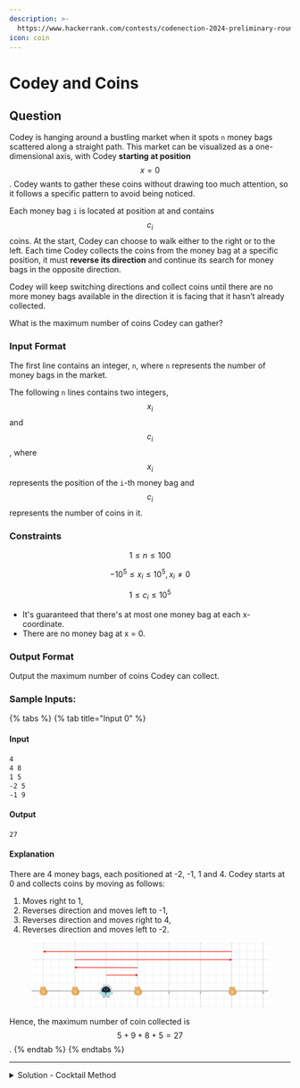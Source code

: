 ```yaml
---
description: >-
  https://www.hackerrank.com/contests/codenection-2024-preliminary-round-closed-category/challenges/cn24-3
icon: coin
---
```


# Codey and Coins

## Question

Codey is hanging around a bustling market when it spots `n` money bags scattered along a straight path. This market can be visualized as a one-dimensional axis, with Codey **starting at position** $$x=0$$. Codey wants to gather these coins without drawing too much attention, so it follows a specific pattern to avoid being noticed.

Each money bag `i` is located at position at  and contains $$c_i$$ coins. At the start, Codey can choose to walk either to the right or to the left. Each time Codey collects the coins from the money bag at a specific position, it must **reverse its direction** and continue its search for money bags in the opposite direction.

Codey will keep switching directions and collect coins until there are no more money bags available in the direction it is facing that it hasn’t already collected.

What is the maximum number of coins Codey can gather?

### Input Format

The first line contains an integer, `n`, where `n` represents the number of money bags in the market.

The following `n` lines contains two integers, $$x_i$$and $$c_i$$, where $$x_i$$ represents the position of the `i`-th money bag and $$c_i$$ represents the number of coins in it.

### Constraints

$$
1 \le n \le 100
$$

$$
-10^5 \le x_i \le 10^5, x_i \ne 0
$$

$$
1 \le c_i \le 10^5
$$

* It's guaranteed that there's at most one money bag at each x-coordinate.
* There are no money bag at x = 0.

### Output Format

Output the maximum number of coins Codey can collect.

### Sample Inputs:

{% tabs %}
{% tab title="Input 0" %}
#### Input

```
4
4 8
1 5
-2 5
-1 9
```

#### Output

```
27
```

#### Explanation

There are 4 money bags, each positioned at -2, -1, 1 and 4. Codey starts at 0 and collects coins by moving as follows:

1. Moves right to 1,
2. Reverses direction and moves left to -1,
3. Reverses direction and moves right to 4,
4. Reverses direction and moves left to -2.

<figure><img src="../../../.gitbook/assets/image (7).png" alt=""><figcaption></figcaption></figure>

Hence, the maximum number of coin collected is $$5+9+8+5=27$$.
{% endtab %}
{% endtabs %}

***

<details>

<summary>Solution - Cocktail Method</summary>

I named it cocktail method because Codey had to shake the cocktail left and right, just like how he steals the money XD

Actually, the solution is simple. First, separate the positive coords and negative coords into 2 different arrays.

The positive array is sorted ascending order, and the negative array is sorted descending order.

After that, trim the longer array to the size of shorter array.

Then, we begin the cocktail shake, which uses 2 pointers to move through both of the arrays and collects the money.

But there's an issue - if the difference of length of two arrays is 1, Codey is possible to get all of the money if he starts from opposite direction.

Therefore, I made Codey to move positive array first, just in case if the negative array had all traversed, Codey can move once more positive to get the last bag of money. Otherwise, the iteration ends and outputs the sum of money.

Here's my code in advance:

```python
t = int(input().strip())
neg_arr = []
pos_arr = []
total = 0

for a0 in range(t):
    n = list(map(int, input().strip().split()))
    if int(n[0]) < 0:
        neg_arr.append(n)
    else:
        pos_arr.append(n)

neg_arr = sorted(neg_arr, reverse=True)
pos_arr = sorted(pos_arr)

if len(neg_arr) > len(pos_arr):
    pos_arr = pos_arr[:len(neg_arr) + 1]
else:
    neg_arr = neg_arr[:len(neg_arr) + 1]

for i in range(max(len(pos_arr), len(neg_arr))):
    try:
        total += neg_arr[i][1]
    except:
        total += pos_arr[i][1]
        break
    try:
        total += pos_arr[i][1]
    except:
        break

print(total)

```

Note that I used try, except and break method so I don't have to explicitly care if both of the length of array is same, which potentially running out of index.

</details>
